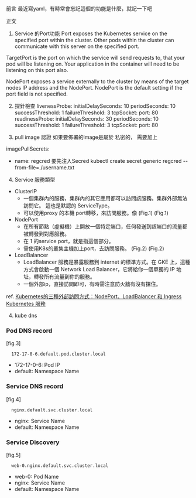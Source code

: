 前言
  最近寫yaml，有時常會忘記這個的功能是什麼，就記一下吧

正文

1. Service 的Port功能
Port exposes the Kubernetes service on the specified port within the cluster. Other pods within the cluster can communicate with this server on the specified port.

TargetPort is the port on which the service will send requests to, that your pod will be listening on. Your application in the container will need to be listening on this port also.

NodePort exposes a service externally to the cluster by means of the target nodes IP address and the NodePort. NodePort is the default setting if the port field is not specified.

2. 探針檢查
livenessProbe:
  initialDelaySeconds: 10
  periodSeconds: 10
  successThreshold: 1
  failureThreshold: 3
  tcpSocket:
    port: 80
readinessProbe:
  initialDelaySeconds: 30
  periodSeconds: 10
  successThreshold: 1
  failureThreshold: 3
  tcpSocket:
    port: 80

3. pull image 認證
如果要佈署的image是屬於 私密的，
需要加上

imagePullSecrets:
  - name: regcred
要先注入Secred
kubectl create secret generic regcred --from-file=./username.txt

4. Service 服務類型
- ClusterIP
  - 一個集群內的服務，集群內的其它應用都可以訪問該服務。集群外部無法訪問它。 這也是默認的 ServiceType。
  - 可以使用proxy 的本機 port轉移，來訪問服務。像 (Fig.1)
(Fig.1)
- NodePort
  - 在所有節點（虛擬機）上開放一個特定端口，任何發送到該端口的流量都被轉發到對應服務。
  - 在 1 的service port，就是指這個部分。
  - 需使用K8s的叢集主機加上port，去訪問服務。 (Fig.2)
(Fig.2)
- LoadBalancer
  - LoadBalancer 服務是暴露服務到 internet 的標準方式。在 GKE 上，這種方式會啟動一個 Network Load Balancer，它將給你一個單獨的 IP 地址，轉發所有流量到你的服務。
  - 一個外部ip，直接訪問即可，有時需注意防火牆有沒有擋住。

ref.
[Kubernetes的三種外部訪問方式：NodePort、LoadBalancer 和 Ingress](http://dockone.io/article/4884)
[Kubernetes 服務](https://kubernetes.io/zh/docs/concepts/services-networking/service/#nodeport)

4. kube dns

  ### Pod DNS record

  [fig.3]
```
  172-17-0-6.default.pod.cluster.local
```

  - 172-17-0-6: Pod IP
  - default: Namespace Name


  ### Service DNS record
  [fig.4]
```
  nginx.default.svc.cluster.local
```
  - nginx: Service Name
  - default:  Namespace Name

  ### Service Discovery

  [fig.5]
```
  web-0.nginx.default.svc.cluster.local
```
  - web-0: Pod Name
  - nginx: Service Name
  - default: Namespace Name
